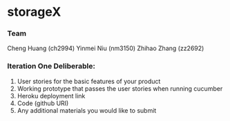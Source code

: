 # storageX
### Team
Cheng Huang (ch2994)
Yinmei Niu (nm3150)
Zhihao Zhang (zz2692)

### Iteration One Deliberable:
1.   User stories for the basic features of your product
2.   Working prototype that passes the user stories when running cucumber
3.   Heroku deployment link
4.   Code (github URI)
5.   Any additional materials you would like to submit

